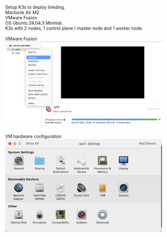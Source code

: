 Setup K3s to deploy linkding. <br>
Macbook Air M2. <br>
VMware Fusion. <br>
OS Ubuntu 24.04.3 Minimal. <br>
K3s with 2 nodes, 1 control plane / master node and 1 worker node. <br>
<br>
VMware Fusion
<br>
![Alt text](images/VMware_Fusion_Main.png)
<br>
<br>
VM hardware configuration
<br>
![Alt text](images/VMware_Fusion_VM_setting.png)
